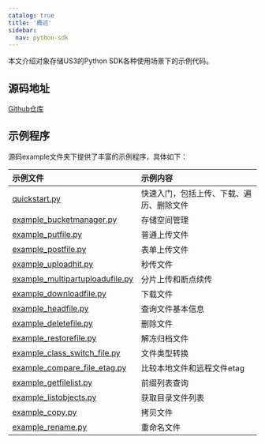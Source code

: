 ```yaml
---
catalog: true  
title: '概述'
sidebar:
  nav: python-sdk
---
```



本文介绍对象存储US3的Python SDK各种使用场景下的示例代码。

## 源码地址

[Github仓库](https://github.com/ucloud/ufile-sdk-python)

## 示例程序

源码example文件夹下提供了丰富的示例程序，具体如下：

| 示例文件                                                     | 示例内容                                 |
| :----------------------------------------------------------- | :--------------------------------------- |
| [quickstart.py](https://github.com/NightRain233/ufile-sdk-python/blob/master/examples/quickstart.py) | 快速入门，包括上传、下载、遍历、删除文件 |
| [example_bucketmanager.py](https://github.com/NightRain233/ufile-sdk-python/blob/master/examples/example_bucketmanager.py) | 存储空间管理                             |
| [example_putfile.py](https://github.com/NightRain233/ufile-sdk-python/blob/master/examples/example_putfile.py) | 普通上传文件                             |
| [example_postfile.py](https://github.com/NightRain233/ufile-sdk-python/blob/master/examples/example_postfile.py) | 表单上传文件                             |
| [example_uploadhit.py](https://github.com/NightRain233/ufile-sdk-python/blob/master/examples/example_uploadhit.py) | 秒传文件                                 |
| [example_multipartuploadufile.py](https://github.com/NightRain233/ufile-sdk-python/blob/master/examples/example_multipartuploadufile.py) | 分片上传和断点续传                       |
| [example_downloadfile.py](https://github.com/NightRain233/ufile-sdk-python/blob/master/examples/example_downloadfile.py) | 下载文件                                 |
| [example_headfile.py](https://github.com/NightRain233/ufile-sdk-python/blob/master/examples/example_headfile.py) | 查询文件基本信息                         |
| [example_deletefile.py](https://github.com/NightRain233/ufile-sdk-python/blob/master/examples/example_deletefile.py) | 删除文件                                 |
| [example_restorefile.py](https://github.com/NightRain233/ufile-sdk-python/blob/master/examples/example_restorefile.py) | 解冻归档文件                             |
| [example_class_switch_file.py](https://github.com/NightRain233/ufile-sdk-python/blob/master/examples/example_class_switch_file.py) | 文件类型转换                             |
| [example_compare_file_etag.py](https://github.com/NightRain233/ufile-sdk-python/blob/master/examples/example_compare_file_etag.py) | 比较本地文件和远程文件etag               |
| [example_getfilelist.py](https://github.com/NightRain233/ufile-sdk-python/blob/master/examples/example_getfilelist.py) | 前缀列表查询                             |
| [example_listobjects.py](https://github.com/NightRain233/ufile-sdk-python/blob/master/examples/example_listobjects.py) | 获取目录文件列表                         |
| [example_copy.py](https://github.com/NightRain233/ufile-sdk-python/blob/master/examples/example_copy.py) | 拷贝文件                                 |
| [example_rename.py](https://github.com/NightRain233/ufile-sdk-python/blob/master/examples/example_rename.py) | 重命名文件                               |
